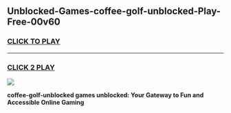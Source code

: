 
## Unblocked-Games-coffee-golf-unblocked-Play-Free-00v60
<h3>
<a href="https://premium76.site?title=coffee-golf-unblocked&ref=23A">CLICK TO PLAY</a></h3>
<hr>

<h3>
<a href="https://premium76.site?title=coffee-golf-unblocked&ref=23A">CLICK 2 PLAY</a>
  
</h3>

<a href="https://premium76.site?title=coffee-golf-unblocked&ref=23A"><img src="https://clearcache.store/games.png"></a>


**coffee-golf-unblocked games unblocked: Your Gateway to Fun and Accessible Online Gaming**
